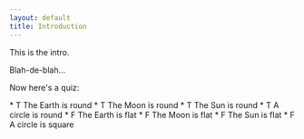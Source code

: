```yaml
---
layout: default
title: Introduction
---
```


This is the intro.

Blah-de-blah...

Now here's a quiz:

<div class="quiz" />
* T The Earth is round
* T The Moon is round
* T The Sun is round
* T A circle is round
* F The Earth is flat
* F The Moon is flat
* F The Sun is flat
* F A circle is square

